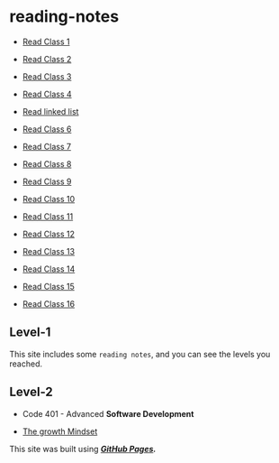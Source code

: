# reading-notes

* [Read Class 1](Read-Class-1.md)

* [Read Class 2](Read-Class-2.md)

* [Read Class 3](Read-Class-3.md)

* [Read Class 4](Read-Class-4.md)

* [Read linked list](Read-Linked-Lists.md)

* [Read Class 6](Read-Class-6.md)

* [Read Class 7](Read-Class-7.md)

* [Read Class 8](Read-Class-8.md)

* [Read Class 9](Read-Class-9.md)

* [Read Class 10](Read-Class-10.md)

* [Read Class 11](Read-Class-11.md)

* [Read Class 12](Read-Class-12.md)

* [Read Class 13](Read-Class-13.md)

* [Read Class 14](Read-Class-14.md)

* [Read Class 15](Read-Class-15.md)

* [Read Class 16](Read-Class-16.md)


## Level-1

This site includes some `reading notes`, and you can see the levels you reached.

## Level-2

* Code 401 - Advanced **Software Development**

* [The growth Mindset](The-growth-Mindset.md)
  
This site was built using ___[GitHub Pages](https://github.com/YamanAyoun).___


